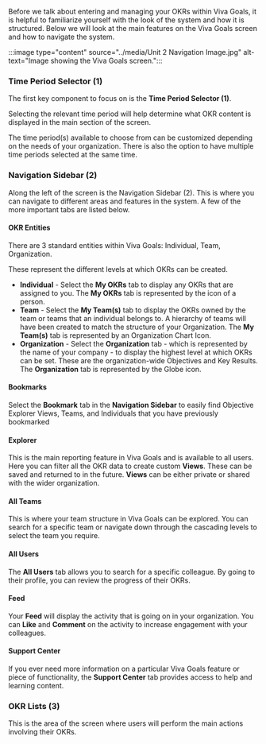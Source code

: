 Before we talk about entering and managing your OKRs within Viva Goals, it is helpful to familiarize yourself with the look of the system and how it is structured. Below we will look at the main features on the Viva Goals screen and how to navigate the system.

:::image type="content" source="../media/Unit 2 Navigation Image.jpg" alt-text="Image showing the Viva Goals screen.":::

### Time Period Selector (1)

The first key component to focus on is the **Time Period Selector (1)**.

Selecting the relevant time period will help determine what OKR content is displayed in the main section of the screen.

The time period(s) available to choose from can be customized depending on the needs of your organization. There is also the option to have multiple time periods selected at the same time.

### Navigation Sidebar (2)

Along the left of the screen is the Navigation Sidebar (2). This is where you can navigate to different areas and features in the system. A few of the more important tabs are listed below.

#### OKR Entities

There are 3 standard entities within Viva Goals: Individual, Team, Organization.

These represent the different levels at which OKRs can be created.

- **Individual** - Select the **My OKRs** tab to display any OKRs that are assigned to you. The **My OKRs** tab is represented by the icon of a person.
- **Team** - Select the **My Team(s)** tab to display the OKRs owned by the team or teams that an individual belongs to. A hierarchy of teams will have been created to match the structure of your Organization. The **My Team(s)** tab is represented by an Organization Chart Icon.
- **Organization** - Select the **Organization** tab - which is represented by the name of your company - to display the highest level at which OKRs can be set. These are the organization-wide Objectives and Key Results. The **Organization** tab is represented by the Globe icon.

#### Bookmarks

Select the **Bookmark** tab in the **Navigation Sidebar** to easily find Objective Explorer Views, Teams, and Individuals that you have previously bookmarked

#### Explorer

This is the main reporting feature in Viva Goals and is available to all users. Here you can filter all the OKR data to create custom **Views**. These can be saved and returned to in the future. **Views** can be either private or shared with the wider organization.

#### All Teams

This is where your team structure in Viva Goals can be explored. You can search for a specific team or navigate down through the cascading levels to select the team you require.

#### All Users

The **All Users** tab allows you to search for a specific colleague. By going to their profile, you can review the progress of their OKRs.

#### Feed

Your **Feed** will display the activity that is going on in your organization. You can **Like** and **Comment** on the activity to increase engagement with your colleagues.

#### Support Center

If you ever need more information on a particular Viva Goals feature or piece of functionality, the **Support Center** tab provides access to help and learning content.

### OKR Lists (3)

This is the area of the screen where users will perform the main actions involving their OKRs.
